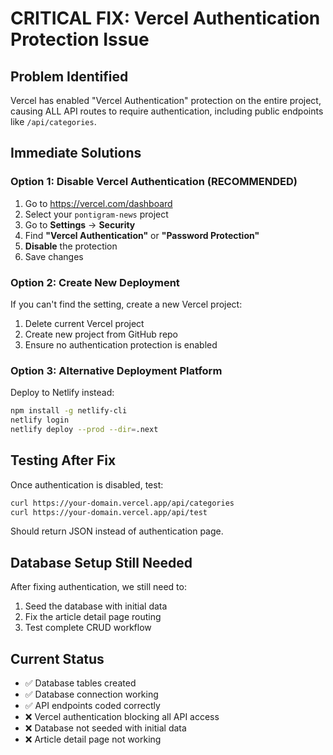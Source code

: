 # CRITICAL FIX: Vercel Authentication Protection Issue

## Problem Identified
Vercel has enabled "Vercel Authentication" protection on the entire project, causing ALL API routes to require authentication, including public endpoints like `/api/categories`.

## Immediate Solutions

### Option 1: Disable Vercel Authentication (RECOMMENDED)
1. Go to https://vercel.com/dashboard
2. Select your `pontigram-news` project
3. Go to **Settings** → **Security**
4. Find **"Vercel Authentication"** or **"Password Protection"**
5. **Disable** the protection
6. Save changes

### Option 2: Create New Deployment
If you can't find the setting, create a new Vercel project:
1. Delete current Vercel project
2. Create new project from GitHub repo
3. Ensure no authentication protection is enabled

### Option 3: Alternative Deployment Platform
Deploy to Netlify instead:
```bash
npm install -g netlify-cli
netlify login
netlify deploy --prod --dir=.next
```

## Testing After Fix
Once authentication is disabled, test:
```bash
curl https://your-domain.vercel.app/api/categories
curl https://your-domain.vercel.app/api/test
```

Should return JSON instead of authentication page.

## Database Setup Still Needed
After fixing authentication, we still need to:
1. Seed the database with initial data
2. Fix the article detail page routing
3. Test complete CRUD workflow

## Current Status
- ✅ Database tables created
- ✅ Database connection working
- ✅ API endpoints coded correctly
- ❌ Vercel authentication blocking all API access
- ❌ Database not seeded with initial data
- ❌ Article detail page not working
